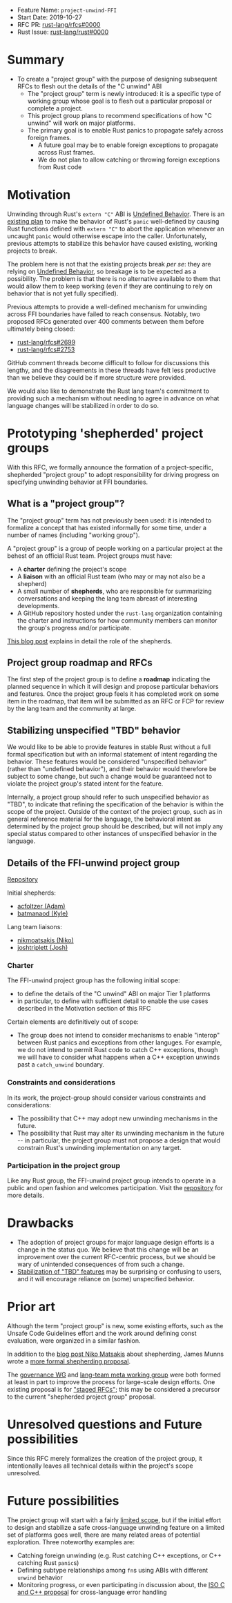 - Feature Name: `project-unwind-FFI`
- Start Date: 2019-10-27
- RFC PR: [rust-lang/rfcs#0000](https://github.com/rust-lang/rfcs/pull/0000)
- Rust Issue: [rust-lang/rust#0000](https://github.com/rust-lang/rust/issues/0000)

# Summary
[summary]: #summary

* To create a "project group" with the purpose of designing subsequent RFCs to
  flesh out the details of the "C unwind" ABI
  * The "project group" term is newly introduced: it is a specific type of
    working group whose goal is to flesh out a particular proposal or complete
    a project.
  * This project group plans to recommend specifications of how "C unwind" will work on major
    platforms.
  * The primary goal is to enable Rust panics to propagate safely across
    foreign frames.
    * A future goal may be to enable foreign exceptions to propagate across Rust
      frames.
    * We do not plan to allow catching or throwing foreign exceptions from Rust
      code

# Motivation
[motivation]: #motivation

Unwinding through Rust's `extern "C"` ABI is [Undefined Behavior]. There is an
[existing plan][abort-unwind] to make the behavior of Rust's `panic`
well-defined by causing Rust functions defined with `extern "C"` to abort the
application whenever an uncaught `panic` would otherwise escape into the
caller. Unfortunately, previous attempts to stabilize this behavior have caused
existing, working projects to break.

The problem here is not that the existing projects break *per se*: they are
relying on [Undefined Behavior], so breakage is to be expected as a
possibility. The problem is that there is no alternative available to them that
would allow them to keep working (even if they are continuing to rely on
behavior that is not yet fully specified).

Previous attempts to provide a well-defined mechanism for unwinding across FFI
boundaries have failed to reach consensus. Notably, two proposed RFCs generated
over 400 comments between them before ultimately being closed:

* [rust-lang/rfcs#2699](https://github.com/rust-lang/rfcs/pull/2699)
* [rust-lang/rfcs#2753](https://github.com/rust-lang/rfcs/pull/2753)

GitHub comment threads become difficult to follow for discussions this lengthy,
and the disagreements in these threads have felt less productive than we
believe they could be if more structure were provided.

We would also like to demonstrate the Rust lang team's commitment to providing
such a mechanism without needing to agree in advance on what language changes
will be stabilized in order to do so.

# Prototyping 'shepherded' project groups
[prototyping-project-groups]: #prototyping-shepherded-project-groups

With this RFC, we formally announce the formation of a project-specific,
shepherded "project group" to adopt responsibility for driving progress on
specifying unwinding behavior at FFI boundaries.

## What is a "project group"?

The "project group" term has not previously been used: it is intended to
formalize a concept that has existed informally for some time, under a number
of names (including "working group").

A "project group" is a group of people working on a particular project at the
behest of an official Rust team. Project groups must have:

* A **charter** defining the project's scope
* A **liaison** with an official Rust team (who may or may not also be a shepherd)
* A small number of **shepherds**, who are responsible for summarizing
  conversations and keeping the lang team abreast of interesting developments.
* A GitHub repository hosted under the `rust-lang` organization containing the
  charter and instructions for how community members can monitor the group's
  progress and/or participate.

[This blog post][shepherds-3.0] explains in detail the role of the
shepherds.

## Project group roadmap and RFCs

The first step of the project group is to define a **roadmap** indicating the
planned sequence in which it will design and propose particular behaviors and
features.  Once the project group feels it has completed work on some item in
the roadmap, that item will be submitted as an RFC or FCP for review by the lang team and the community at large.

## Stabilizing unspecified "TBD" behavior
[stabilizing-tbd]: stabilizing-unspecified-tbd-behavior

We would like to be able to provide features in stable Rust without a full
formal specification but with an informal statement of intent regarding the
behavior. These features would be considered "unspecified behavior" (rather
than "undefined behavior"), and their behavior would therefore be subject to
some change, but such a change would be guaranteed not to violate the project
group's stated intent for the feature.

Internally, a project group should refer to such unspecified behavior as "TBD",
to indicate that refining the specification of the behavior is within the scope
of the project. Outside of the context of the project group, such as in general
reference material for the language, the behavioral intent as determined by the
project group should be described, but will not imply any special status
compared to other instances of unspecified behavior in the language.

## Details of the FFI-unwind project group

[Repository][ffi-unwind project]

Initial shepherds:

* [acfoltzer (Adam)](https://github.com/acfoltzer)
* [batmanaod (Kyle)](https://github.com/batmanaod)

Lang team liaisons:

* [nikmoatsakis (Niko)](https://github.com/nikmoatsakis)
* [joshtriplett (Josh)](https://github.com/joshtriplett)

### Charter
[charter]: #charter

The FFI-unwind project group has the following initial scope:

* to define the details of the "C unwind" ABI on major Tier 1 platforms
* in particular, to define with sufficient detail to enable the use cases
  described in the Motivation section of this RFC
  
Certain elements are definitively out of scope:

* The group does not intend to consider mechanisms to enable "interop"
  between Rust panics and exceptions from other languges. For example,
  we do not intend to permit Rust code to catch C++ exceptions, though
  we will have to consider what happens when a C++ exception unwinds
  past a `catch_unwind` boundary.

### Constraints and considerations

In its work, the project-group should consider various constraints and
considerations:

* The possibility that C++ may adopt new unwinding mechanisms in the future.
* The possibility that Rust may alter its unwinding mechanism in the future --
  in particular, the project group must not propose a design that would
  constrain Rust's unwinding implementation on any target.

### Participation in the project group

Like any Rust group, the FFI-unwind project group intends to operate
in a public and open fashion and welcomes participation. Visit the
[repository][ffi-unwind project] for more details.

# Drawbacks
[drawbacks]: #drawbacks

* The adoption of project groups for major language design efforts is a change
  in the status quo. We believe that this change will be an improvement over
  the current RFC-centric process, but we should be wary of unintended
  consequences of from such a change.
* [Stabilization of "TBD" features][stabilizing-tbd] may be surprising or
  confusing to users, and it will encourage reliance on (some) unspecified
  behavior.

# Prior art
[prior-art]: #prior-art

Although the term "project group" is new, some existing efforts, such as the
Unsafe Code Guidelines effort and the work around defining const evaluation,
were organized in a similar fashion.

In addition to the [blog post Niko Matsakis][shepherds-3.0] about
shepherding, James Munns wrote a [more formal shepherding
proposal][shepherding-3.1].

The [governance WG][governance-wg] and [lang-team meta working
group][lang-meta-wg] were both formed at least in part to improve the process
for large-scale design efforts. One existing proposal is for ["staged
RFCs"][staged-rfc]; this may be considered a precursor to the current
"shepherded project group" proposal.


# Unresolved questions and Future possibilities
[unresolved-questions]: #unresolved-questions

Since this RFC merely formalizes the creation of the project group, it
intentionally leaves all technical details within the project's scope
unresolved.

# Future possibilities
[future-possibilities]: #future-possibilities

The project group will start with a fairly [limited scope][charter], but if the
initial effort to design and stabilize a safe cross-language unwinding feature
on a limited set of platforms goes well, there are many related areas of
potential exploration. Three noteworthy examples are:

* Catching foreign unwinding (e.g. Rust catching C++ exceptions, or C++
  catching Rust `panic`s)
* Defining subtype relationships among `fn`s using ABIs with different `unwind`
  behavior
* Monitoring progress, or even participating in discussion about, the [ISO C and
  C++ proposal][c-cpp-unified-proposal] for cross-language error handling

[Undefined Behavior]: https://doc.rust-lang.org/reference/behavior-considered-undefined.html
[abort-unwind]: https://github.com/rust-lang/rust/issues/52652
[ffi-unwind project]: https://github.com/rust-lang/project-ffi-unwind
[shepherds-3.0]: http://smallcultfollowing.com/babysteps/blog/2019/09/11/aic-shepherds-3-0/
[c-cpp-unified-proposal]: http://open-std.org/JTC1/SC22/WG21/docs/papers/2018/p1095r0.pdf
[shepherding-3.1]: https://jamesmunns.com/blog/shepherding-3-1/
[governance-wg]: https://github.com/rust-lang/wg-governance
[lang-meta-wg]: https://github.com/rust-lang/lang-team/tree/master/working-groups/meta
[staged-rfc]: http://smallcultfollowing.com/babysteps/blog/2018/06/20/proposal-for-a-staged-rfc-process/
